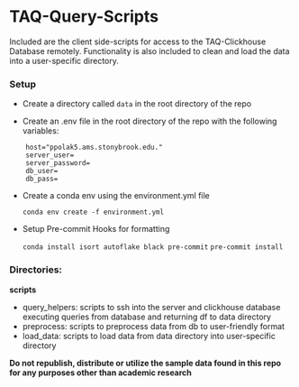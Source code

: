 # TAQ-Query-Scripts
Included are the client side-scripts for access to the TAQ-Clickhouse Database remotely. Functionality is also included to clean and load the data into a user-specific directory.

### Setup

- Create a directory called `data` in the root directory of the repo

- Create an .env file in the root directory of the repo with the following variables:

```
    host="ppolak5.ams.stonybrook.edu."
    server_user= 
    server_password= 
    db_user= 
    db_pass=
```

- Create a conda env using the environment.yml file

    `conda env create -f environment.yml`

- Setup Pre-commit Hooks for formatting

    `conda install isort autoflake black pre-commit`
    `pre-commit install`



### Directories:
**scripts**
- query_helpers: scripts to ssh into the server and clickhouse database executing queries from database and returning df to data directory
- preprocess: scripts to preprocess data from db to user-friendly format
- load_data: scripts to load data from data directory into user-specific directory
        
**Do not republish, distribute or utilize the sample data found in this repo for any purposes other than academic research**
